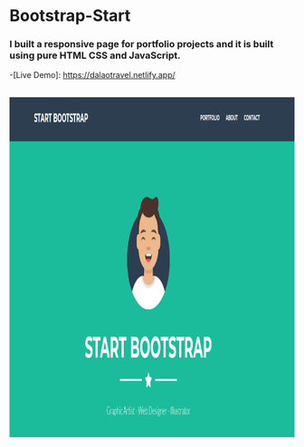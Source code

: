 # Bootstrap-Start


### I built a responsive page for portfolio projects and it is built using pure HTML CSS and JavaScript.


-[Live Demo]: https://dalaotravel.netlify.app/



<br>
    <img src="https://raw.githubusercontent.com/AhmadDalao/Bootstrap-Start/master/image/landing.png" height="600" width="1000"/>
<br>

